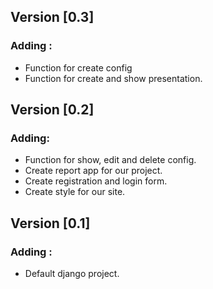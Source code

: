 ## Version [0.3]
### Adding :
- Function for create config
- Function for create and show presentation.

## Version [0.2]
### Adding:
- Function for show, edit and delete config.
- Create report app for our project.
- Create registration and login form.
- Create style for our site.

## Version [0.1]
### Adding :
- Default django project.